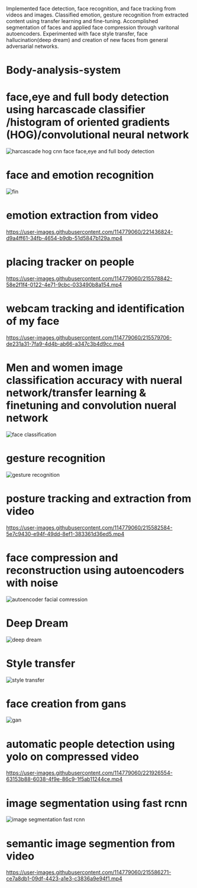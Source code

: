 Implemented face detection, face recognition, and face
tracking from videos and images.
Classified emotion, gesture recognition from extracted
content using transfer learning and fine-tuning.
Accomplished segmentation of faces and applied face
compression through varitonal autoencoders.
Experimented with face style transfer, face hallucination(deep
dream) and creation of new faces from general adversarial
networks.



# Body-analysis-system

  # face,eye and full body detection using harcascade classifier /histogram of oriented gradients (HOG)/convolutional neural network
  
  ![harcascade hog cnn face face,eye and full body detection](https://user-images.githubusercontent.com/114779060/215575856-106ea2b8-9832-4116-9fa5-93ff6554380f.jpg)

# face and emotion recognition

![fin](https://user-images.githubusercontent.com/114779060/221437072-65314f33-bff2-4eda-9703-003c6ce14f7b.jpg)

# emotion extraction from video
https://user-images.githubusercontent.com/114779060/221436824-d9a4ff61-34fb-4654-b9db-51d5847b129a.mp4

 # placing tracker on people
https://user-images.githubusercontent.com/114779060/215578842-58e2f1f4-0122-4e71-9cbc-033490b8a154.mp4

# webcam tracking and identification of my face

https://user-images.githubusercontent.com/114779060/215579706-de231a31-7fa9-4d4b-ab66-a347c3b4d9cc.mp4

# Men and women image classification accuracy with nueral network/transfer learning & finetuning and convolution nueral network

![face  classification](https://user-images.githubusercontent.com/114779060/215580558-389b71d9-af5a-493f-9f77-92344d09fef7.jpg)

# gesture recognition

![gesture recognition](https://user-images.githubusercontent.com/114779060/215580881-f3597d7d-dbd1-489f-8ce7-4bec28847007.png)

# posture tracking and extraction from video

https://user-images.githubusercontent.com/114779060/215582584-5e7c9430-e94f-49dd-8ef1-383361d36ed5.mp4

# face compression and reconstruction using autoencoders with noise

![autoencoder facial comression](https://user-images.githubusercontent.com/114779060/215583190-33282fba-a5fd-42cc-9fbd-138d3962cd17.jpg)

# Deep Dream 

![deep dream](https://user-images.githubusercontent.com/114779060/215583621-5aacba99-3ea9-46d2-b652-e9a10b64cdcf.jpg)

# Style transfer

![style transfer](https://user-images.githubusercontent.com/114779060/215583910-da049316-de61-475d-bf91-f8e6849267e4.png)

# face creation from gans

![gan](https://user-images.githubusercontent.com/114779060/215584550-a8adc751-80fc-49b4-93c8-894c2cbca12b.png)


# automatic people  detection using yolo on compressed video


https://user-images.githubusercontent.com/114779060/221926554-63153b88-6038-4f9e-86c9-1f5ab11244ce.mp4


# image segmentation using fast rcnn

![image segmentation fast rcnn](https://user-images.githubusercontent.com/114779060/215585841-9dc9cbbb-fbfc-4941-9509-2e03d7853d4a.jpg)

# semantic image segmention from video


https://user-images.githubusercontent.com/114779060/215586271-ce7a8db1-09df-4423-a1e3-c3836a9e94f1.mp4



